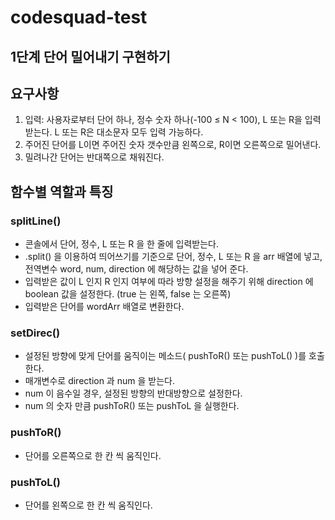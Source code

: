 # codesquad-test    
## 1단계 단어 밀어내기 구현하기   
## 요구사항

1. 입력: 사용자로부터 단어 하나, 정수 숫자 하나(-100 ≤ N < 100), L 또는 R을 입력받는다. L 또는 R은 대소문자 모두 입력 가능하다.
2. 주어진 단어를 L이면 주어진 숫자 갯수만큼 왼쪽으로, R이면 오른쪽으로 밀어낸다.
3. 밀려나간 단어는 반대쪽으로 채워진다.

## 함수별 역할과 특징

### splitLine()

- 콘솔에서 단어, 정수, L 또는 R 을 한 줄에 입력받는다.
- .split() 을 이용하여 띄어쓰기를 기준으로 단어, 정수, L 또는 R 을 arr 배열에 넣고,  전역변수 word, num, direction 에 해당하는 값을 넣어 준다.
- 입력받은 값이 L 인지 R 인지 여부에 따라 방향 설정을 해주기 위해 direction 에 boolean 값을 설정한다. (true 는 왼쪽, false 는 오른쪽)
- 입력받은 단어를 wordArr 배열로 변환한다.

### setDirec()

- 설정된 방향에 맞게 단어를 움직이는 메소드( pushToR() 또는 pushToL() )를 호출한다.
- 매개변수로 direction 과 num 을 받는다.
- num 이 음수일 경우, 설정된 방향의 반대방향으로 설정한다.
- num 의 숫자 만큼 pushToR() 또는 pushToL 을 실행한다.

### pushToR()

- 단어를 오른쪽으로 한 칸 씩 움직인다.

### pushToL()

- 단어를 왼쪽으로 한 칸 씩 움직인다.
